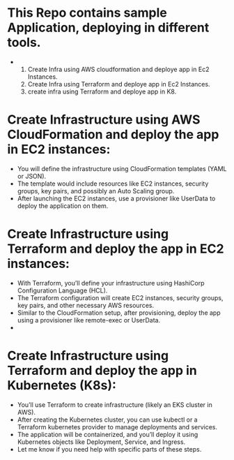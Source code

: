 # This Repo contains sample Application, deploying in different tools.
- 1. Create Infra using AWS cloudformation and deploye app in Ec2 Instances.
  2. Create Infra using Terraform and deploye app in Ec2 Instances.
  3. create infra using Terraform and deploye app in K8.
 
# Create Infrastructure using AWS CloudFormation and deploy the app in EC2 instances:
  - You will define the infrastructure using CloudFormation templates (YAML or JSON).
  - The template would include resources like EC2 instances, security groups, key pairs, and possibly an Auto Scaling group.
  - After launching the EC2 instances, use a provisioner like UserData to deploy the application on them.

# Create Infrastructure using Terraform and deploy the app in EC2 instances:
  - With Terraform, you’ll define your infrastructure using HashiCorp Configuration Language (HCL).
  - The Terraform configuration will create EC2 instances, security groups, key pairs, and other necessary AWS resources.
  - Similar to the CloudFormation setup, after provisioning, deploy the app using a provisioner like remote-exec or UserData.
  - 
# Create Infrastructure using Terraform and deploy the app in Kubernetes (K8s):
  - You’ll use Terraform to create infrastructure (likely an EKS cluster in AWS).
  - After creating the Kubernetes cluster, you can use kubectl or a Terraform kubernetes provider to manage deployments and services.
  - The application will be containerized, and you’ll deploy it using Kubernetes objects like Deployment, Service, and Ingress.
  - Let me know if you need help with specific parts of these steps.
